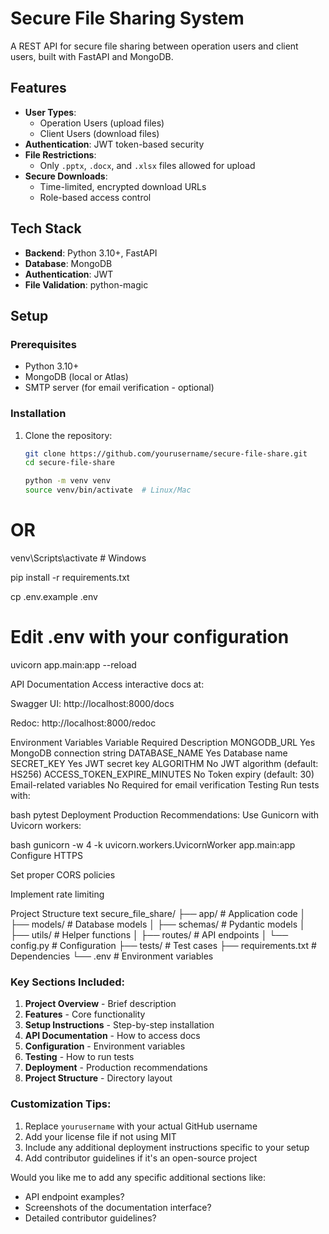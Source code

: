 # Secure File Sharing System

A REST API for secure file sharing between operation users and client users, built with FastAPI and MongoDB.

## Features

- **User Types**:
  - Operation Users (upload files)
  - Client Users (download files)
- **Authentication**: JWT token-based security
- **File Restrictions**: 
  - Only `.pptx`, `.docx`, and `.xlsx` files allowed for upload
- **Secure Downloads**:
  - Time-limited, encrypted download URLs
  - Role-based access control

## Tech Stack

- **Backend**: Python 3.10+, FastAPI
- **Database**: MongoDB
- **Authentication**: JWT
- **File Validation**: python-magic

## Setup

### Prerequisites

- Python 3.10+
- MongoDB (local or Atlas)
- SMTP server (for email verification - optional)

### Installation

1. Clone the repository:
   ```bash
   git clone https://github.com/yourusername/secure-file-share.git
   cd secure-file-share

   python -m venv venv
   source venv/bin/activate  # Linux/Mac
# OR
   venv\Scripts\activate    # Windows

   pip install -r requirements.txt

   cp .env.example .env
# Edit .env with your configuration

   uvicorn app.main:app --reload

API Documentation
Access interactive docs at:

Swagger UI: http://localhost:8000/docs

Redoc: http://localhost:8000/redoc

Environment Variables
Variable	Required	Description
MONGODB_URL	Yes	MongoDB connection string
DATABASE_NAME	Yes	Database name
SECRET_KEY	Yes	JWT secret key
ALGORITHM	No	JWT algorithm (default: HS256)
ACCESS_TOKEN_EXPIRE_MINUTES	No	Token expiry (default: 30)
Email-related variables	No	Required for email verification
Testing
Run tests with:

bash
pytest
Deployment
Production Recommendations:
Use Gunicorn with Uvicorn workers:

bash
gunicorn -w 4 -k uvicorn.workers.UvicornWorker app.main:app
Configure HTTPS

Set proper CORS policies

Implement rate limiting

Project Structure
text
secure_file_share/
├── app/               # Application code
│   ├── models/        # Database models
│   ├── schemas/       # Pydantic models
│   ├── utils/         # Helper functions
│   ├── routes/        # API endpoints
│   └── config.py      # Configuration
├── tests/             # Test cases
├── requirements.txt   # Dependencies
└── .env               # Environment variables

### Key Sections Included:
1. **Project Overview** - Brief description
2. **Features** - Core functionality
3. **Setup Instructions** - Step-by-step installation
4. **API Documentation** - How to access docs
5. **Configuration** - Environment variables
6. **Testing** - How to run tests
7. **Deployment** - Production recommendations
8. **Project Structure** - Directory layout

### Customization Tips:
1. Replace `yourusername` with your actual GitHub username
2. Add your license file if not using MIT
3. Include any additional deployment instructions specific to your setup
4. Add contributor guidelines if it's an open-source project

Would you like me to add any specific additional sections like:
- API endpoint examples?
- Screenshots of the documentation interface?
- Detailed contributor guidelines?